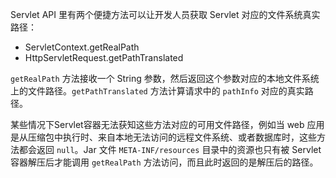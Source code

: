Servlet API 里有两个便捷方法可以让开发人员获取 Servlet 对应的文件系统真实路径：

- ServletContext.getRealPath
- HttpServletRequest.getPathTranslated

`getRealPath` 方法接收一个 String 参数，然后返回这个参数对应的本地文件系统上的文件路径。`getPathTranslated` 方法计算请求中的 `pathInfo` 对应的真实路径。

某些情况下Servlet容器无法获知这些方法对应的可用文件路径，例如当 web 应用是从压缩包中执行时、来自本地无法访问的远程文件系统、或者数据库时，这些方法都会返回 `null`。Jar 文件 `META-INF/resources` 目录中的资源也只有被 Servlet 容器解压后才能调用 `getRealPath` 方法访问，而且此时返回的是解压后的路径。